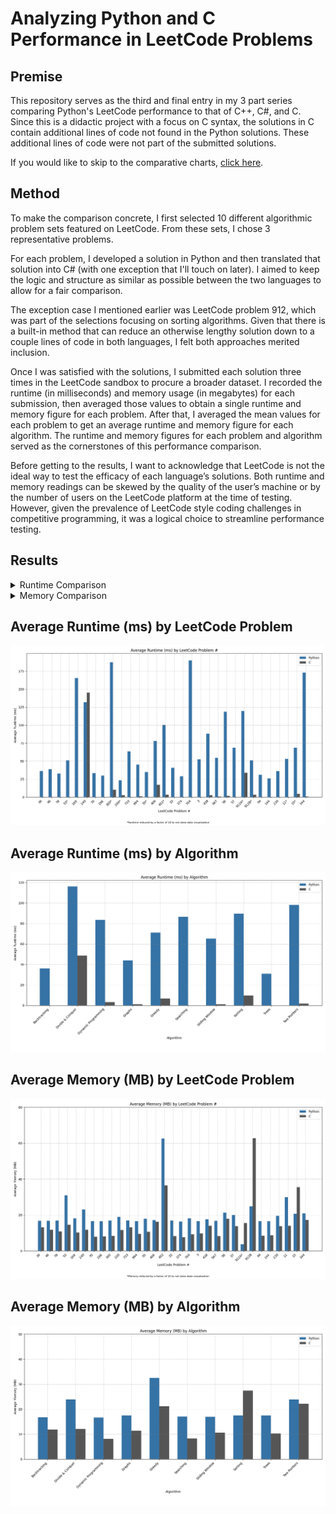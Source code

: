 # Analyzing Python and C Performance in LeetCode Problems

## Premise

This repository serves as the third and final entry in my 3 part series comparing Python's LeetCode performance to that of C++, C#, and C. Since this is a didactic project with a focus on C syntax, the solutions in C contain additional lines of code not found in the Python solutions. These additional lines of code were not part of the submitted solutions.

If you would like to skip to the comparative charts, [click here](#charts).

## Method

To make the comparison concrete, I first selected 10 different algorithmic problem sets featured on LeetCode. From these sets, I chose 3 representative problems.

For each problem, I developed a solution in Python and then translated that solution into C# (with one exception that I'll touch on later). I aimed to keep the logic and structure as similar as possible between the two languages to allow for a fair comparison.

The exception case I mentioned earlier was LeetCode problem 912, which was part of the selections focusing on sorting algorithms. Given that there is a built-in method that can reduce an otherwise lengthy solution down to a couple lines of code in both languages, I felt both approaches merited inclusion.

Once I was satisfied with the solutions, I submitted each solution three times in the LeetCode sandbox to procure a broader dataset. I recorded the runtime (in milliseconds) and memory usage (in megabytes) for each submission, then averaged those values to obtain a single runtime and memory figure for each problem. After that, I averaged the mean values for each problem to get an average runtime and memory figure for each algorithm. The runtime and memory figures for each problem and algorithm served as the cornerstones of this performance comparison.

Before getting to the results, I want to acknowledge that LeetCode is not the ideal way to test the efficacy of each language’s solutions. Both runtime and memory readings can be skewed by the quality of the user’s machine or by the number of users on the LeetCode platform at the time of testing. However, given the prevalence of LeetCode style coding challenges in competitive programming, it was a logical choice to streamline performance testing.

## Results

<details>
<summary>Runtime Comparison</summary>
<br>

* Backtracking - C was 36x faster
* Divide & Conquer - C was 2.398x faster
* Dynamic Programming - C was 24.871x faster
* Graphs - C was 37.899x faster
* Greedy - C was 10.48x faster
* Searching - C was 86x faster
* Sliding Window - C was 58.606x faster
* Sorting - C was 9.237x faster
* Trees - C was 31x faster
* Two Pointers - C was 54.86x faster
<br>

* Python average runtime – 72.082ms
* C average runtime – 7.232ms
<br>

* Overall average – C was 9.967x faster

</details>

<details>
<summary>Memory Comparison</summary>
<br>

* Backtracking – C used 4.881 fewer MB
* Divide & Conquer – C used 11.794 fewer MB
* Dynamic Programming – C used 8.55 fewer MB
* Graphs – C used 6.064 fewer MB
* Greedy – C used 11.395 fewer MB
* Searching – C used 8.81 fewer MB
* Sliding Window – C used 6.362 fewer MB
* Sorting – Python used 10.018 fewer MB
* Trees – C used 7.245 fewer MB
* Two Pointers – C used 1.555 fewer MB
<br>

* Python average memory usage – 20.015MB
* C average memory usage – 14.351MB
<br>

* Overall average – C used 5.664 fewer MB

</details>

<a id="charts"></a>

## Average Runtime (ms) by LeetCode Problem #
![Average Runtime by Problem](avg_runtime_by_lc_problem.png)

## Average Runtime (ms) by Algorithm
![Average Runtime by Algorithm](avg_runtime_by_algorithm.png)

## Average Memory (MB) by LeetCode Problem #
![Average Memory by Problem](avg_memory_by_lc_problem.png)

## Average Memory (MB) by Algorithm
![Average Memory by Algorithm](avg_memory_by_algorithm.png)